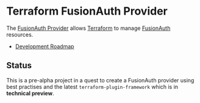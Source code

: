 # Terraform FusionAuth Provider

The [FusionAuth Provider](https://registry.terraform.io/providers/matthewhartstonge/fusionauth/latest/docs)
allows [Terraform](https://terraform.io) to manage [FusionAuth](https://fusionauth.io) resources.

- [Development Roadmap](ROADMAP.md)

## Status

This is a pre-alpha project in a quest to create a FusionAuth provider using best practises and the
latest `terraform-plugin-framework` which is in **technical preview**.

